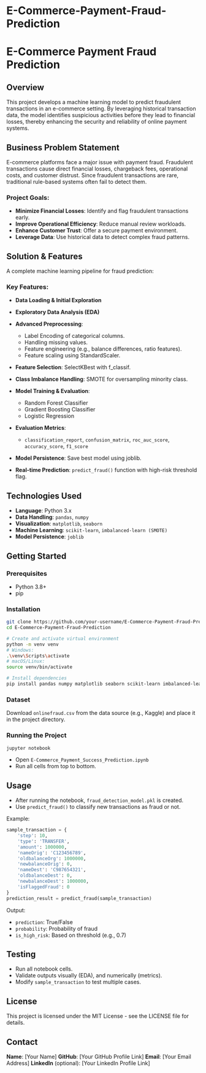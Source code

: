 # E-Commerce-Payment-Fraud-Prediction

# E-Commerce Payment Fraud Prediction

## Overview

This project develops a machine learning model to predict fraudulent transactions in an e-commerce setting. By leveraging historical transaction data, the model identifies suspicious activities before they lead to financial losses, thereby enhancing the security and reliability of online payment systems.

## Business Problem Statement

E-commerce platforms face a major issue with payment fraud. Fraudulent transactions cause direct financial losses, chargeback fees, operational costs, and customer distrust. Since fraudulent transactions are rare, traditional rule-based systems often fail to detect them.

### Project Goals:

* **Minimize Financial Losses**: Identify and flag fraudulent transactions early.
* **Improve Operational Efficiency**: Reduce manual review workloads.
* **Enhance Customer Trust**: Offer a secure payment environment.
* **Leverage Data**: Use historical data to detect complex fraud patterns.

## Solution & Features

A complete machine learning pipeline for fraud prediction:

### Key Features:

* **Data Loading & Initial Exploration**
* **Exploratory Data Analysis (EDA)**
* **Advanced Preprocessing**:

  * Label Encoding of categorical columns.
  * Handling missing values.
  * Feature engineering (e.g., balance differences, ratio features).
  * Feature scaling using StandardScaler.
* **Feature Selection**: SelectKBest with f\_classif.
* **Class Imbalance Handling**: SMOTE for oversampling minority class.
* **Model Training & Evaluation**:

  * Random Forest Classifier
  * Gradient Boosting Classifier
  * Logistic Regression
* **Evaluation Metrics**:

  * `classification_report`, `confusion_matrix`, `roc_auc_score`, `accuracy_score`, `f1_score`
* **Model Persistence**: Save best model using joblib.
* **Real-time Prediction**: `predict_fraud()` function with high-risk threshold flag.

## Technologies Used

* **Language**: Python 3.x
* **Data Handling**: `pandas`, `numpy`
* **Visualization**: `matplotlib`, `seaborn`
* **Machine Learning**: `scikit-learn`, `imbalanced-learn (SMOTE)`
* **Model Persistence**: `joblib`

## Getting Started

### Prerequisites

* Python 3.8+
* pip

### Installation

```bash
git clone https://github.com/your-username/E-Commerce-Payment-Fraud-Prediction.git
cd E-Commerce-Payment-Fraud-Prediction

# Create and activate virtual environment
python -m venv venv
# Windows:
.\venv\Scripts\activate
# macOS/Linux:
source venv/bin/activate

# Install dependencies
pip install pandas numpy matplotlib seaborn scikit-learn imbalanced-learn joblib
```

### Dataset

Download `onlinefraud.csv` from the data source (e.g., Kaggle) and place it in the project directory.

### Running the Project

```bash
jupyter notebook
```

* Open `E-Commerce_Payment_Success_Prediction.ipynb`
* Run all cells from top to bottom.

## Usage

* After running the notebook, `fraud_detection_model.pkl` is created.
* Use `predict_fraud()` to classify new transactions as fraud or not.

Example:

```python
sample_transaction = {
    'step': 10,
    'type': 'TRANSFER',
    'amount': 1000000,
    'nameOrig': 'C123456789',
    'oldbalanceOrg': 1000000,
    'newbalanceOrig': 0,
    'nameDest': 'C987654321',
    'oldbalanceDest': 0,
    'newbalanceDest': 1000000,
    'isFlaggedFraud': 0
}
prediction_result = predict_fraud(sample_transaction)
```

Output:

* `prediction`: True/False
* `probability`: Probability of fraud
* `is_high_risk`: Based on threshold (e.g., 0.7)

## Testing

* Run all notebook cells.
* Validate outputs visually (EDA), and numerically (metrics).
* Modify `sample_transaction` to test multiple cases.

## License

This project is licensed under the MIT License - see the LICENSE file for details.

## Contact

**Name**: \[Your Name]
**GitHub**: \[Your GitHub Profile Link]
**Email**: \[Your Email Address]
**LinkedIn** (optional): \[Your LinkedIn Profile Link]
